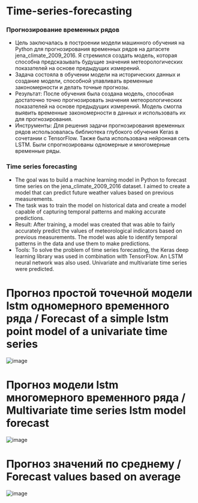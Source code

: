 # Time-series-forecasting
### Прогнозирование временных рядов
* Цель заключалась в построении модели машинного обучения на Python для прогнозирования временных рядов на датасете jena_climate_2009_2016. Я стремился создать модель, которая способна предсказывать будущие значения метеорологических показателей на основе предыдущих измерений.
* Задача состояла в обучении модели на исторических данных и создание модели, способной улавливать временные закономерности и делать точные прогнозы.
* Результат: После обучения была создана модель, способная достаточно точно прогнозировать значения метеорологических показателей на основе предыдущих измерений. Модель смогла выявить временные закономерности в данных и использовать их для прогнозирования.
* Инструменты: Для решения задачи прогнозирования временных рядов использовалась библиотека глубокого обучения Keras в сочетании с TensorFlow. Также была использована нейронная сеть LSTM. Были спрогнозированы одномерные и многомерные временные ряды.

### Time series forecasting
* The goal was to build a machine learning model in Python to forecast time series on the jena_climate_2009_2016 dataset. I aimed to create a model that can predict future weather values based on previous measurements.
* The task was to train the model on historical data and create a model capable of capturing temporal patterns and making accurate predictions.
* Result: After training, a model was created that was able to fairly accurately predict the values of meteorological indicators based on previous measurements. The model was able to identify temporal patterns in the data and use them to make predictions.
* Tools: To solve the problem of time series forecasting, the Keras deep learning library was used in combination with TensorFlow. An LSTM neural network was also used. Univariate and multivariate time series were predicted.

# Прогноз простой точечной модели lstm одномерного временного ряда / Forecast of a simple lstm point model of a univariate time series
![image](https://github.com/ArtemAvgutin/Time_series_forecasting_jena/assets/131138862/1ae8372e-d4b9-4355-aed0-9e7f9c647bbc)

# Прогноз модели lstm многомерного временного ряда / Multivariate time series lstm model forecast
![image](https://github.com/ArtemAvgutin/Time_series_forecasting_jena/assets/131138862/55fd10e9-75ce-487b-bbd7-3e6a46b2652f)

# Прогноз значений по среднему / Forecast values based on average
![image](https://github.com/ArtemAvgutin/Time_series_forecasting_jena/assets/131138862/ea7c5474-4b74-48bc-a162-66aa98d9f9ef)
